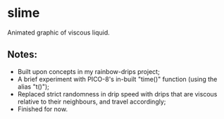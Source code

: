 # slime
Animated graphic of viscous liquid.

## Notes:
* Built upon concepts in my rainbow-drips project;
* A brief experiment with PICO-8's in-built "time()" function (using the alias "t()");
* Replaced strict randomness in drip speed with drips that are viscous relative to their neighbours, and travel accordingly;
* Finished for now.